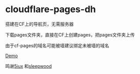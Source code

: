 # cloudflare-pages-dh
搭建在CF上的导航页，无需服务器

下载pages文件夹，直接在CF上创建pages，把pages文件夹上传

由于cf-pages的域名可能被墙建议绑定未被墙的域名


[Demo](https://011211.xyz) 


鸣谢[5iux](https://github.com/5iux) 和[sleepwood](https://github.com/sleepwood) 
